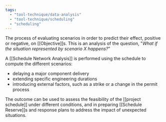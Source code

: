 ```yaml
---
tags:
  - "tool-technique/data-analysis"
  - "tool-technique/scheduling"
  - "scheduling"
---
```

The process of evaluating scenarios in order to predict their effect, positive or negative, on [[Objective]]s. This is an analysis of the question, "*What if the situation represented by scenario X happens?*"

A [[Schedule Network Analysis]] is performed using the schedule to compute the different scenarios:
- delaying a major component delivery
- extending specific engineering durations
- introducing external factors, such as a strike or a change in the permit process

The outcome can be used to assess the feasibility of the [[project schedule]] under different conditions, and in preparing [[Schedule Reserve]]s and response plans to address the impact of unexpected situations.